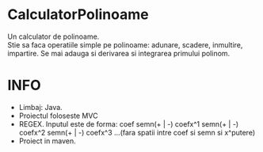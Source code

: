 # CalculatorPolinoame
Un calculator de polinoame.  
Stie sa faca operatiile simple pe polinoame: adunare, scadere, inmultire, impartire.
Se mai adauga si derivarea si integrarea primului polinom.
# INFO
- Limbaj: Java.  
- Proiectul foloseste MVC
- REGEX. Inputul este de forma: coef semn(+ | -) coefx^1 semn(+ | -) coefx^2 semn(+ | -) coefx^3 ...(fara spatii intre coef si semn si x^putere)
- Proiect in maven.

